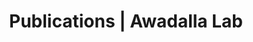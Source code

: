 ---
title: Publications | Awadalla Lab
permalink: /publications/
published: false
isPublic_b: true

publicationType_txt: journal
title_txt: "Plasmodium falciparum genetic diversity maintained and amplified over 5 years of a low transmission endemic in the Peruvian Amazon."
pmid_tl: 21109587
publishDate_tdt: "2011-07-01T07:23:33.000Z"
journalTitle_txt: "Molecular biology and evolution"
volume_tpl: 28
issue_tpl: 7
doi_txt: "10.1093/molbev/msq311"
authors_list: 
  - author_txt: "Branch OH"
  - author_txt: "Sutton PL"
  - author_txt: "Barnes C"
  - author_txt: "Castro JC"
  - author_txt: "Hussin J"
  - author_txt: "Awadalla P"
  - author_txt: "Hijar G"
---